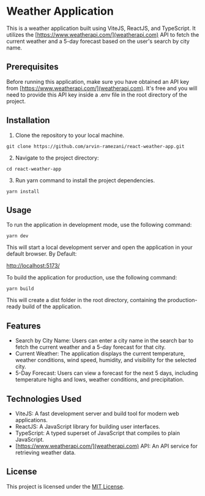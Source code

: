 # Weather Application

This is a weather application built using ViteJS, ReactJS, and TypeScript. It utilizes the [https://www.weatherapi.com/](weatherapi.com) API to fetch the current weather and a 5-day forecast based on the user's search by city name.

## Prerequisites

Before running this application, make sure you have obtained an API key from [https://www.weatherapi.com/](weatherapi.com). It's free and you will need to provide this API key inside a .env file in the root directory of the project.

## Installation

1. Clone the repository to your local machine.

```
git clone https://github.com/arvin-ramezani/react-weather-app.git
```

2. Navigate to the project directory:

```
cd react-weather-app
```

3. Run yarn command to install the project dependencies.

```
yarn install
```

## Usage

To run the application in development mode, use the following command:

```
yarn dev
```

This will start a local development server and open the application in your default browser.
By Default:

[http://localhost:5173/](http://localhost:5173/)

To build the application for production, use the following command:

```
yarn build
```

This will create a dist folder in the root directory, containing the production-ready build of the application.

## Features

- Search by City Name: Users can enter a city name in the search bar to fetch the current weather and a 5-day forecast for that city.
- Current Weather: The application displays the current temperature, weather conditions, wind speed, humidity, and visibility for the selected city.
- 5-Day Forecast: Users can view a forecast for the next 5 days, including temperature highs and lows, weather conditions, and precipitation.

## Technologies Used

- ViteJS: A fast development server and build tool for modern web applications.
- ReactJS: A JavaScript library for building user interfaces.
- TypeScript: A typed superset of JavaScript that compiles to plain JavaScript.
- [https://www.weatherapi.com/](weatherapi.com) API: An API service for retrieving weather data.

## License

This project is licensed under the [MIT License](LICENSE).
